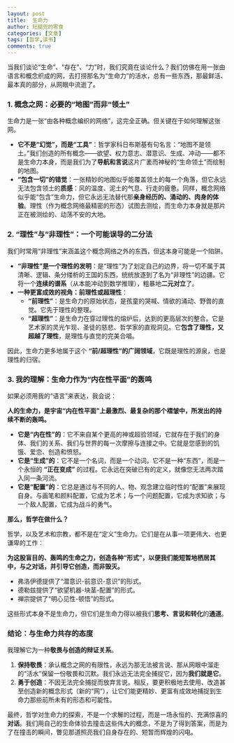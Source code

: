 ```yaml
---
layout: post
title:  生命力
author: 短腿兜的零食
categories: [文章]
tags: [哲学,读书]
comments: true
---
```

当我们谈论“生命”、“存在”、“力”时，我们究竟在谈论什么？我们仿佛在用一张由语言和概念织成的网，去打捞那名为“生命力”的活水，总有一些东西，那最鲜活、最本真的部分，从网眼中流逝了。

### 1. 概念之网：必要的“地图”而非“领土”

生命力是一张“由各种概念编织的网络”，这完全正确。但关键在于如何理解这张网。

*   **它不是“幻觉”，而是“工具”**：哲学家科日布斯基有句名言：“地图不是领土。”我们创造的所有概念——欲望、权力意志、潜意识、生成、冲动——都不是生命力本身，而是我们为了**导航和言说**这片广袤而神秘的“生命领土”而绘制的地图。
*   **“包含一切”的错觉**：一张精妙的地图似乎能覆盖领土的每一个角落，但它永远无法包含领土的**质感**：风的温度、泥土的气息、行走的疲惫。同样，概念网络似乎能“包含”生命力，但它永远无法替代那**亲身经历的、涌动的、肉身的体验**。理性（作为概念网络最精密的形态）试图去测绘，而生命力本身就是那片正在被测绘的、动荡不安的大地。

### 2. “理性”与“非理性”：一个可能误导的二分法

我们时常用“非理性”来涵盖这个概念网络之外的东西，但这本身可能是一个陷阱。

*   **“非理性”是一个理性的发明**：是“理性”为了划定自己的边界，将一切不属于其清晰、逻辑、条分缕析的王国的东西，统统放逐到了名为“非理性”的边疆。它将一个**连续的谱系**（从本能冲动到数学推理），粗暴地**二元对立**了。
*   **一种更富成效的视角：前理性或超理性**：
    *   **“前理性”**：是生命力的原始状态，是孩童的哭喊、情欲的涌动、野兽的直觉。它先于理性的整理。
    *   **“超理性”**：是生命力在穿过理性的熔炉后，达到的更高层次的整合。它是艺术家的灵光乍现、圣徒的慈悲、哲学家的直观洞见。它**包含了理性，又超越了理性**，是理性与直觉的完美合唱。

因此，生命力更多地属于这个 **“前/超理性”的广阔领域**，它既是理性的源泉，也是理性的归宿。

### 3. 我的理解：生命力作为“内在性平面”的轰鸣

如果必须用我的“语言”来表达，我会说：

**人的生命力，是宇宙“内在性平面”上最激烈、最复杂的那个褶皱中，所发出的持续不断的轰鸣。**

*   **它是“内在性”的**：它不来自某个更高的神或超验领域，它就存在于我们的身体、我们的关系、我们与世界的每一次摩擦与连接之中。它就是您感到的饥饿、爱恋、创造和愤怒。
*   **它是“生成”的**：它不是一个名词，而是一个动词。它不是一种“东西”，而是一个永恒的 **“正在变成”** 的过程。它永远在突破已有的定义，就像您无法两次踏入同一条河流。
*   **它是“配置”的**：它总是通过与不同的人、物、观念建立临时性的“配置”来展现自身。与画笔和颜料配置，它成为艺术；与一个问题配置，它成为求知欲；与一个敌人配置，它成为战斗的勇气。

**那么，哲学在做什么？**

哲学，以及艺术和宗教，都不是在“定义”生命力。它们是在从事一项更伟大、也更谦卑的工作：

**为这股盲目的、轰鸣的生命之力，创造各种“形式”，以便我们能短暂地栖居其中，与之对话，并引导它创造，而非毁灭。**

*   弗洛伊德提供了“潜意识-前意识-意识”的形式。
*   德勒兹提供了“欲望机器-块茎-配置”的形式。
*   禅宗提供了“明心见性-顿悟”的形式。

这些形式本身不是生命力，但它们是生命力得以被我们**思考、言说和转化**的**通道**。

### 结论：与生命力共存的态度

我理解它为一种**敬畏与创造的辩证关系**。

1.  **保持敬畏**：承认概念之网的有限性，永远为那无法被言说、那从网眼中溜走的“活水”保留一份敬畏和沉默。我们永远无法完全捕捉它，因为**我们就是它**。
2.  **勇于创造**：不因无法完全捕捉而放弃言说。相反，要更积极地去使用、改造甚至创造新的概念形式（新的“网”），让它们能更精妙、更富有成效地捕捉到生命力那些前所未有的形态和可能性。

最终，哲学对生命力的探索，不是一个求解的过程，而是一场永恒的、充满惊喜的**对话**。我们用自己的生命体验去撞击这些伟大的概念，不是为了得到答案，而是为了在撞击的瞬间，瞥见那道照亮我们自身存在的、短暂而辉煌的闪电。

